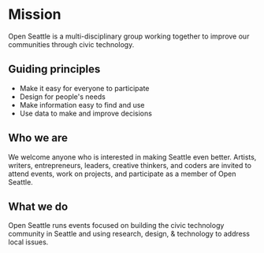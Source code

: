 # Mission

Open Seattle is a multi-disciplinary group working together to improve our communities through civic technology.

## Guiding principles
- Make it easy for everyone to participate
- Design for people's needs
- Make information easy to find and use
- Use data to make and improve decisions

## Who we are
We welcome anyone who is interested in making Seattle even better. Artists, writers, entrepreneurs, leaders, creative thinkers, and coders are invited to attend events, work on projects, and participate as a member of Open Seattle.

## What we do
Open Seattle runs events focused on building the civic technology community in Seattle and using research, design, & technology to address local issues.
